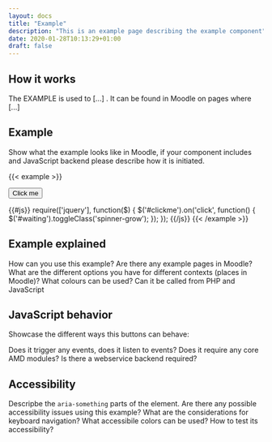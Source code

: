```yaml
---
layout: docs
title: "Example"
description: "This is an example page describing the example component"
date: 2020-01-28T10:13:29+01:00
draft: false
---
```


## How it works

The EXAMPLE is used to [...] . It can be found in Moodle on pages where [...]

## Example

Show what the example looks like in Moodle, if your component includes and JavaScript backend please describe how it is initiated.

{{< example >}}

<div class="example w-25 border border-secondary p-3">
	<button class="btn btn-primary btn-block" id="clickme">
		Click me
		<span id="waiting" class="spinner-grow-sm" role="status" aria-hidden="true"></span>
	</button>
</div>

{{#js}}
require(['jquery'], function($) {
	$('#clickme').on('click', function() {
		$('#waiting').toggleClass('spinner-grow');
	});
});
{{/js}}
{{< /example >}}

## Example explained

How can you use this example?
Are there any example pages in Moodle?
What are the different options you have for different contexts (places in Moodle)?
What colours can be used?
Can it be called from PHP and JavaScript

## JavaScript behavior

Showcase the different ways this buttons can behave:

Does it trigger any events, does it listen to events?
Does it require any core AMD modules?
Is there a webservice backend required?

## Accessibility

Descripbe the `aria-something` parts of the element. Are there any possible accessibility issues using this example?
What are the considerations for keyboard navigation?
What accessibile colors can be used?
How to test its accessibility?